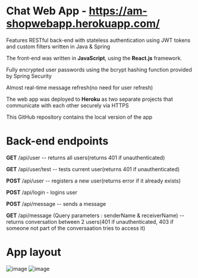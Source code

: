 # Chat Web App - https://am-shopwebapp.herokuapp.com/
<p> Features RESTful back-end with stateless authentication using JWT tokens and custom filters written in Java & Spring</p>
<p>The front-end was written in <strong>JavaScript</strong>, using the <strong>React.js</strong> framework.</p>
<p>Fully encrypted user passwords using the bcrypt hashing function provided by Spring Security</p>
<p>Almost real-time message refresh(no need for user refresh)</p>
<p>The web app was deployed to <strong>Heroku</strong> as two separate projects that communicate with each other securely via HTTPS</p>
<p>This GitHub repository contains the local version of the app</p>

# Back-end endpoints
<p> <strong>GET</strong>  /api/user -- returns all users(returns 401 if unauthenticated)</p>
<p><strong>GET</strong> /api/user/test -- tests current user(returns 401 if unauthenticated)</p>
<p><strong>POST</strong> /api/user -- registers a new user(returns error if it already exists)</p>
<p><strong>POST</strong> /api/login - logins user</p>
<p><strong>POST</strong> /api/message -- sends a message</p>
<p><strong>GET</strong>  /api/message (Query parameters : senderName & receiverName) -- returns conversation between 2 users(401 if unauthenticated,
					    403 if someone not part of the conversaation tries to access it)</p>

# App layout
![image](https://user-images.githubusercontent.com/14853367/109384904-a9beac00-78f8-11eb-8511-fe7fe264989a.jpeg)
![image](https://user-images.githubusercontent.com/14853367/109385008-5436cf00-78f9-11eb-91d4-c6fb467048a2.jpeg)
